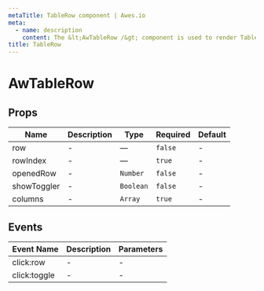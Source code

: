 ```yaml
---
metaTitle: TableRow сomponent | Awes.io
meta:
  - name: description
    content: The &lt;AwTableRow /&gt; component is used to render TableRow - UI Vue component for Awes.io.
title: TableRow
---
```


# AwTableRow

## Props

<!-- @vuese:AwTableRow:props:start -->
|Name|Description|Type|Required|Default|
|---|---|---|---|---|
|row|-|—|`false`|-|
|rowIndex|-|—|`true`|-|
|openedRow|-|`Number`|`false`|-|
|showToggler|-|`Boolean`|`false`|-|
|columns|-|`Array`|`true`|-|

<!-- @vuese:AwTableRow:props:end -->

## Events

<!-- @vuese:AwTableRow:events:start -->
|Event Name|Description|Parameters|
|---|---|---|
|click:row|-|-|
|click:toggle|-|-|

<!-- @vuese:AwTableRow:events:end -->


